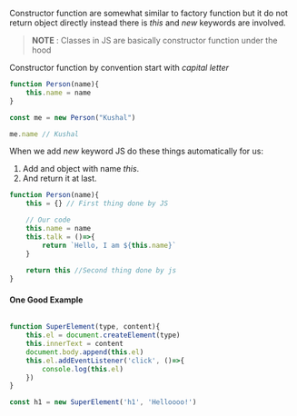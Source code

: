 Constructor function are somewhat similar to factory function but it do not return object directly instead there is *this* and *new* keywords are involved.

> **NOTE** : Classes in JS are basically constructor function under the hood

Constructor function by convention start with *capital letter* 
```js
function Person(name){
	this.name = name
}

const me = new Person("Kushal")

me.name // Kushal
```

When we add *new* keyword JS do these things automatically for us:
1. Add and object with name *this*.
2. And return it at last.
```js
function Person(name){
	this = {} // First thing done by JS

	// Our code
	this.name = name
	this.talk = ()=>{
		return `Hello, I am ${this.name}`
	}
	
	return this //Second thing done by js
}
```


#### One Good Example 
```js

function SuperElement(type, content){
	this.el = document.createElement(type)
	this.innerText = content
	document.body.append(this.el)
	this.el.addEventListener('click', ()=>{
		console.log(this.el)
	})
}

const h1 = new SuperElement('h1', 'Helloooo!')
```